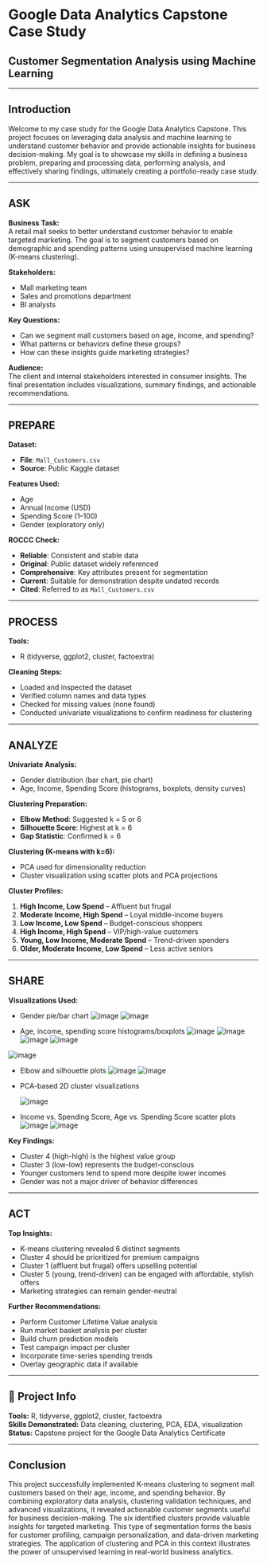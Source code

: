 # Google Data Analytics Capstone Case Study

## Customer Segmentation Analysis using Machine Learning

---

## Introduction

Welcome to my case study for the Google Data Analytics Capstone. This project focuses on leveraging data analysis and machine learning to understand customer behavior and provide actionable insights for business decision-making. My goal is to showcase my skills in defining a business problem, preparing and processing data, performing analysis, and effectively sharing findings, ultimately creating a portfolio-ready case study.

---

## ASK

**Business Task:**  
A retail mall seeks to better understand customer behavior to enable targeted marketing. The goal is to segment customers based on demographic and spending patterns using unsupervised machine learning (K-means clustering).

**Stakeholders:**  
- Mall marketing team  
- Sales and promotions department  
- BI analysts

**Key Questions:**
- Can we segment mall customers based on age, income, and spending?
- What patterns or behaviors define these groups?
- How can these insights guide marketing strategies?

**Audience:**  
The client and internal stakeholders interested in consumer insights. The final presentation includes visualizations, summary findings, and actionable recommendations.

---

## PREPARE

**Dataset:**  
- **File**: `Mall_Customers.csv`  
- **Source**: Public Kaggle dataset

**Features Used:**  
- Age  
- Annual Income (USD)  
- Spending Score (1–100)  
- Gender (exploratory only)

**ROCCC Check:**
- **Reliable**: Consistent and stable data  
- **Original**: Public dataset widely referenced  
- **Comprehensive**: Key attributes present for segmentation  
- **Current**: Suitable for demonstration despite undated records  
- **Cited**: Referred to as `Mall_Customers.csv`

---

## PROCESS

**Tools:**  
- R (tidyverse, ggplot2, cluster, factoextra)

**Cleaning Steps:**
- Loaded and inspected the dataset  
- Verified column names and data types  
- Checked for missing values (none found)  
- Conducted univariate visualizations to confirm readiness for clustering

---

## ANALYZE

**Univariate Analysis:**
- Gender distribution (bar chart, pie chart)
- Age, Income, Spending Score (histograms, boxplots, density curves)

**Clustering Preparation:**
- **Elbow Method**: Suggested k = 5 or 6  
- **Silhouette Score**: Highest at k = 6  
- **Gap Statistic**: Confirmed k = 6

**Clustering (K-means with k=6):**
- PCA used for dimensionality reduction
- Cluster visualization using scatter plots and PCA projections

**Cluster Profiles:**
1. **High Income, Low Spend** – Affluent but frugal  
2. **Moderate Income, High Spend** – Loyal middle-income buyers  
3. **Low Income, Low Spend** – Budget-conscious shoppers  
4. **High Income, High Spend** – VIP/high-value customers  
5. **Young, Low Income, Moderate Spend** – Trend-driven spenders  
6. **Older, Moderate Income, Low Spend** – Less active seniors

---

## SHARE

**Visualizations Used:**
- Gender pie/bar chart
  ![image](https://github.com/user-attachments/assets/c8f95ada-85d5-4a8c-a8dd-6115ea1521ba) ![image](https://github.com/user-attachments/assets/da70f810-d9ec-4fa7-b50c-bf6ef01525db)


- Age, income, spending score histograms/boxplots
  ![image](https://github.com/user-attachments/assets/c5ae3177-3e93-45e8-96a2-a351467f3eb3)
  ![image](https://github.com/user-attachments/assets/09f2d059-67e0-4167-81da-35c209fed59c)
![image](https://github.com/user-attachments/assets/d9c00c3f-fe09-40b5-ae8e-17382a5003fd)
![image](https://github.com/user-attachments/assets/df63e80e-2135-4ed6-8fe7-159bbf5f8b39)

![image](https://github.com/user-attachments/assets/20cf109f-d047-407f-a67c-e684ba6c1aae)

- Elbow and silhouette plots
  ![image](https://github.com/user-attachments/assets/c6bdbabc-84db-454f-a07a-8a28c1d59491)
  ![image](https://github.com/user-attachments/assets/8b27ff49-2acf-4095-8c77-bec950f929bc)


- PCA-based 2D cluster visualizations
  
  ![image](https://github.com/user-attachments/assets/182c6697-31da-4efc-b492-e949ef4a674e)

- Income vs. Spending Score, Age vs. Spending Score scatter plots
![image](https://github.com/user-attachments/assets/17bf3976-3c80-47ed-86b1-371e6731c9da)
![image](https://github.com/user-attachments/assets/6c5fd6bd-f36e-434a-b989-acea8582ba12)

**Key Findings:**
- Cluster 4 (high-high) is the highest value group  
- Cluster 3 (low-low) represents the budget-conscious  
- Younger customers tend to spend more despite lower incomes  
- Gender was not a major driver of behavior differences

---

## ACT

**Top Insights:**
- K-means clustering revealed 6 distinct segments  
- Cluster 4 should be prioritized for premium campaigns  
- Cluster 1 (affluent but frugal) offers upselling potential  
- Cluster 5 (young, trend-driven) can be engaged with affordable, stylish offers  
- Marketing strategies can remain gender-neutral

**Further Recommendations:**
- Perform Customer Lifetime Value analysis  
- Run market basket analysis per cluster  
- Build churn prediction models  
- Test campaign impact per cluster  
- Incorporate time-series spending trends  
- Overlay geographic data if available

---

## 📁 Project Info

**Tools:** R, tidyverse, ggplot2, cluster, factoextra  
**Skills Demonstrated:** Data cleaning, clustering, PCA, EDA, visualization  
**Status:** Capstone project for the Google Data Analytics Certificate

---

## Conclusion

This project successfully implemented K-means clustering to segment mall customers based on their age, income, and spending behavior. By combining exploratory data analysis, clustering validation techniques, and advanced visualizations, it revealed actionable customer segments useful for business decision-making. The six identified clusters provide valuable insights for targeted marketing. This type of segmentation forms the basis for customer profiling, campaign personalization, and data-driven marketing strategies. The application of clustering and PCA in this context illustrates the power of unsupervised learning in real-world business analytics.
